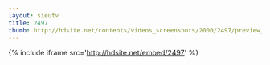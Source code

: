 ```yaml
---
layout: sieutv
title: 2497
thumb: http://hdsite.net/contents/videos_screenshots/2000/2497/preview_360p.mp4.jpg
---
```

{% include iframe src='http://hdsite.net/embed/2497' %}
 

